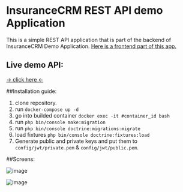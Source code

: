 # InsuranceCRM REST API demo Application

This is a simple REST API application that is part of the backend of InsuranceCRM Demo Application. 
[ Here is a frontend part of this app.](https://github.com/piotrwojewoda/insurance-crm-react)
## Live demo API:
[ -> click here <-](http://pw85.pl/insuranceapi/public/index.php/api)

##Installation guide:

1. clone repository.
2. run `docker-compose up -d`
3. go into builded container `docker exec -it #container_id bash`
4. run `php bin/console make:migration`
5. run `php bin/console doctrine:migrations:migrate`
6. load fixtures `php bin/console doctrine:fixtures:load`
7. Generate public and private keys and put them to `config/jwt/private.pem` & `config/jwt/public.pem`.

##Screens:

![image](https://user-images.githubusercontent.com/39909775/53329385-89fce380-38ec-11e9-82c1-064643d6214d.png)

![image](https://user-images.githubusercontent.com/39909775/53329437-5e79f900-38ec-11e9-8037-56757b93a68d.png)
